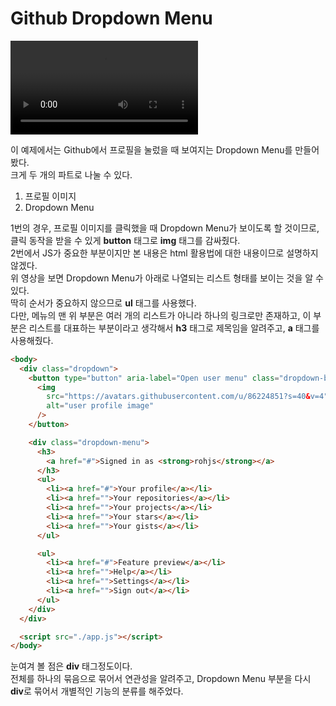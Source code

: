 # Github Dropdown Menu

<video src="
https://user-images.githubusercontent.com/86224851/153756681-b147edbd-02f6-4408-9c0d-cd69b1f0f519.mov"></video>

이 예제에서는 Github에서 프로필을 눌렀을 때 보여지는 Dropdown Menu를 만들어봤다.  
크게 두 개의 파트로 나눌 수 있다.

1. 프로필 이미지
2. Dropdown Menu

1번의 경우, 프로필 이미지를 클릭했을 때 Dropdown Menu가 보이도록 할 것이므로, 클릭 동작을 받을 수 있게 **button** 태그로 **img** 태그를 감싸줬다.  
2번에서 JS가 중요한 부분이지만 본 내용은 html 활용법에 대한 내용이므로 설명하지않겠다.  
위 영상을 보면 Dropdown Menu가 아래로 나열되는 리스트 형태를 보이는 것을 알 수 있다.  
딱히 순서가 중요하지 않으므로 **ul** 태그를 사용했다.  
다만, 메뉴의 맨 위 부분은 여러 개의 리스트가 아니라 하나의 링크로만 존재하고, 이 부분은 리스트를 대표하는 부분이라고 생각해서 **h3** 태그로 제목임을 알려주고, **a** 태그를 사용해줬다.

```html
<body>
  <div class="dropdown">
    <button type="button" aria-label="Open user menu" class="dropdown-button">
      <img
        src="https://avatars.githubusercontent.com/u/86224851?s=40&v=4"
        alt="user profile image"
      />
    </button>

    <div class="dropdown-menu">
      <h3>
        <a href="#">Signed in as <strong>rohjs</strong></a>
      </h3>
      <ul>
        <li><a href="#">Your profile</a></li>
        <li><a href="">Your repositories</a></li>
        <li><a href="">Your projects</a></li>
        <li><a href="">Your stars</a></li>
        <li><a href="">Your gists</a></li>
      </ul>

      <ul>
        <li><a href="#">Feature preview</a></li>
        <li><a href="">Help</a></li>
        <li><a href="">Settings</a></li>
        <li><a href="">Sign out</a></li>
      </ul>
    </div>
  </div>

  <script src="./app.js"></script>
</body>
```

눈여겨 볼 점은 **div** 태그정도이다.  
전체를 하나의 묶음으로 묶어서 연관성을 알려주고, Dropdown Menu 부분을 다시 **div**로 묶어서 개별적인 기능의 분류를 해주었다.
